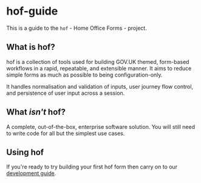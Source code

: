 # hof-guide

This is a guide to the `hof` - Home Office Forms - project.

## What is hof?

hof is a collection of tools used for building GOV.UK themed, form-based workflows in a rapid, repeatable, and extensible manner. It aims to reduce simple forms as much as possible to being configuration-only.

It handles normalisation and validation of inputs, user journey flow control, and persistence of user input across a session.

## What *isn't* hof?

A complete, out-of-the-box, enterprise software solution. You will still need to write code for all but the simplest use cases.

## Using hof

If you're ready to try building your first hof form then carry on to our [development guide](./development/getting-started).
